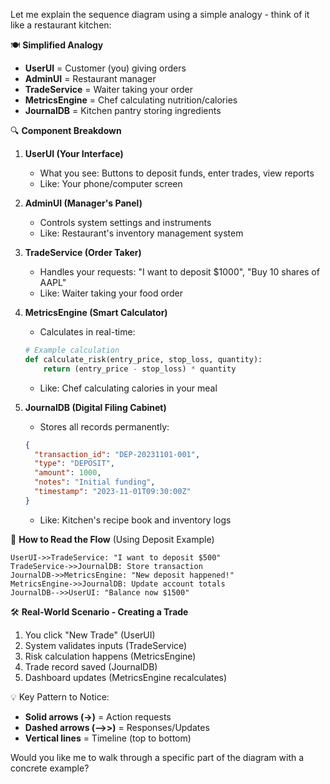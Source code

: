 

Let me explain the sequence diagram using a simple analogy - think of it like a restaurant kitchen:

🍽️ **Simplified Analogy**
- **UserUI** = Customer (you) giving orders
- **AdminUI** = Restaurant manager
- **TradeService** = Waiter taking your order
- **MetricsEngine** = Chef calculating nutrition/calories
- **JournalDB** = Kitchen pantry storing ingredients

🔍 **Component Breakdown**
1. **UserUI (Your Interface)**
   - What you see: Buttons to deposit funds, enter trades, view reports
   - Like: Your phone/computer screen

2. **AdminUI (Manager's Panel)**
   - Controls system settings and instruments
   - Like: Restaurant's inventory management system

3. **TradeService (Order Taker)**
   - Handles your requests: "I want to deposit $1000", "Buy 10 shares of AAPL"
   - Like: Waiter taking your food order

4. **MetricsEngine (Smart Calculator)**
   - Calculates in real-time:
   ```python
   # Example calculation
   def calculate_risk(entry_price, stop_loss, quantity):
       return (entry_price - stop_loss) * quantity
   ```
   - Like: Chef calculating calories in your meal

5. **JournalDB (Digital Filing Cabinet)**
   - Stores all records permanently:
   ```json
   {
     "transaction_id": "DEP-20231101-001",
     "type": "DEPOSIT",
     "amount": 1000,
     "notes": "Initial funding",
     "timestamp": "2023-11-01T09:30:00Z"
   }
   ```
   - Like: Kitchen's recipe book and inventory logs

📖 **How to Read the Flow** (Using Deposit Example)
```sequence
UserUI->>TradeService: "I want to deposit $500"
TradeService->>JournalDB: Store transaction
JournalDB->>MetricsEngine: "New deposit happened!"
MetricsEngine->>JournalDB: Update account totals
JournalDB-->>UserUI: "Balance now $1500"
```

🛠️ **Real-World Scenario - Creating a Trade**
1. You click "New Trade" (UserUI)
2. System validates inputs (TradeService)
3. Risk calculation happens (MetricsEngine)
4. Trade record saved (JournalDB)
5. Dashboard updates (MetricsEngine recalculates)

💡 Key Pattern to Notice:
- **Solid arrows (->)** = Action requests
- **Dashed arrows (-->>)** = Responses/Updates
- **Vertical lines** = Timeline (top to bottom)

Would you like me to walk through a specific part of the diagram with a concrete example?
